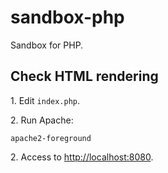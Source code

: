 # sandbox-php

Sandbox for PHP.

## Check HTML rendering

1\.
Edit `index.php`.

2\.
Run Apache:

```console
apache2-foreground
```

2\.
Access to [http://localhost:8080](http://localhost:8080).
